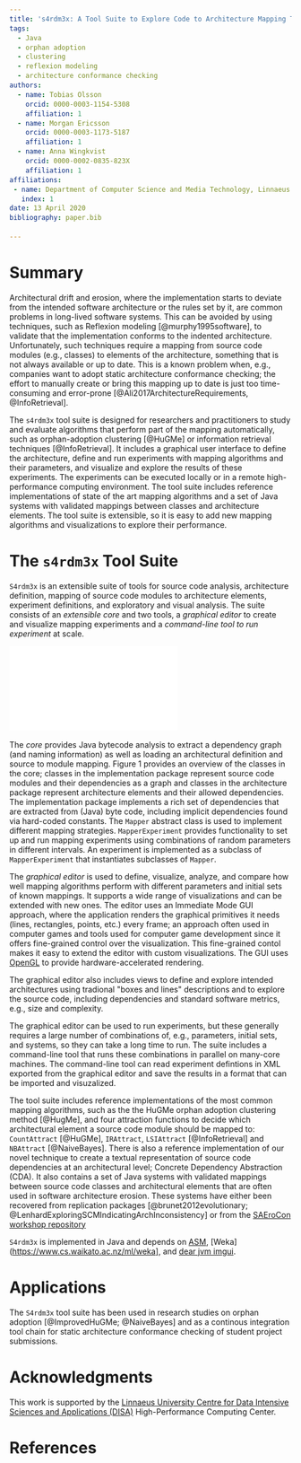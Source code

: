 ```yaml
---
title: 's4rdm3x: A Tool Suite to Explore Code to Architecture Mapping Techniques'
tags:
  - Java
  - orphan adoption
  - clustering
  - reflexion modeling
  - architecture conformance checking
authors:
  - name: Tobias Olsson
    orcid: 0000-0003-1154-5308
    affiliation: 1
  - name: Morgan Ericsson
    orcid: 0000-0003-1173-5187
    affiliation: 1
  - name: Anna Wingkvist
    orcid: 0000-0002-0835-823X
    affiliation: 1
affiliations:
 - name: Department of Computer Science and Media Technology, Linnaeus University, Sweden
   index: 1
date: 13 April 2020
bibliography: paper.bib

---
```


# Summary

Architectural drift and erosion, where the implementation starts to deviate from the intended software architecture or the rules set by it, are common problems in long-lived software systems. This can be avoided by using techniques, such as Reflexion modeling [@murphy1995software], to validate that the implementation conforms to the indented architecture. Unfortunately, such techniques require a mapping from source code modules (e.g., classes) to elements of the architecture, something that is not always available or up to date. This is a known problem when, e.g., companies want to adopt static architecture conformance checking; the effort to manually create or bring this mapping up to date is just too time-consuming and error-prone [@Ali2017ArchitectureRequirements, @InfoRetrieval].

The ``s4rdm3x`` tool suite is designed for researchers and practitioners to study and evaluate algorithms that perform part of the mapping automatically, such as orphan-adoption clustering [@HuGMe] or information retrieval techniques [@InfoRetrieval]. It includes a graphical user interface to define the architecture, define and run experiments with mapping algorithms and their parameters, and visualize and explore the results of these experiments. The experiments can be executed locally or in a remote high-performance computing environment. The tool suite includes reference implementations of state of the art mapping algorithms and a set of Java systems with validated mappings between classes and architecture elements. The tool suite is extensible, so it is easy to add new mapping algorithms and visualizations to explore their performance.

# The ``s4rdm3x`` Tool Suite

``S4rdm3x`` is an extensible suite of tools for source code analysis, architecture definition, mapping of source code modules to architecture elements, experiment definitions, and exploratory and visual analysis. The suite consists of an *extensible core* and two tools, a *graphical editor* to create and visualize mapping experiments and a *command-line tool to run experiment* at scale. 

![Overview of the SARDMEX Core showing the implementation, architecture, and the experiment packages](arch.pdf)

The *core* provides Java bytecode analysis to extract a dependency graph (and naming information) as well as loading an architectural definition and source to module mapping. Figure 1 provides an overview of the classes in the core; classes in the implementation package represent source code modules and their dependencies as a graph and classes in the architecture package represent architecture elements and their allowed dependencies. The implementation package implements a rich set of dependencies that are extracted from (Java) byte code, including implicit dependencies found via hard-coded constants. The `Mapper` abstract class is used to implement different mapping strategies. `MapperExperiment` provides functionality to set up and run mapping experiments using combinations of random parameters in different intervals. An experiment is implemented as a subclass of `MapperExperiment` that instantiates subclasses of `Mapper`. 

The *graphical editor* is used to define, visualize, analyze, and compare how well mapping algorithms perform with different parameters and initial sets of known mappings. It supports a wide range of visualizations and can be extended with new ones. The editor uses an Immediate Mode GUI approach, where the application renders the graphical primitives it needs (lines, rectangles, points, etc.) every frame; an approach often used in computer games and tools used for computer game development since it offers fine-grained control over the visualization. This fine-grained contol makes it easy to extend the editor with custom visualizations. The GUI uses [OpenGL](https://opengl.org) to provide hardware-accelerated rendering. 

The graphical editor also includes views to define and explore intended architectures using tradional "boxes and lines" descriptions and to explore the source code, including dependencies and standard software metrics, e.g., size and complexity.

The graphical editor can be used to run experiments, but these generally requires a large number of combinations of, e.g., parameters, initial sets, and systems, so they can take a long time to run. The suite includes a command-line tool that runs these combinations in parallel on many-core machines. The command-line tool can read experiment defintions in XML exported from the graphical editor and save the results in a format that can be imported and visuzalized.
 
The tool suite includes reference implementations of the most common mapping algorithms, such as the the HuGMe orphan adoption clustering method [@HugMe], and four attraction functions to decide which architectural element a source code module should be mapped to: `CountAttract` [@HuGMe], `IRAttract`, `LSIAttract` [@InfoRetrieval] and `NBAttract` [@NaiveBayes]. There is also a reference implementation of our novel technique to create a textual representation of source code dependencies at an architectural level; Concrete Dependency Abstraction (CDA). It also contains a set of Java systems with validated mappings between source code classes and architectural elements that are often used in software architecture erosion. These systems have either been recovered from replication packages [@brunet2012evolutionary; @LenhardExploringSCMIndicatingArchInconsistency] or from the [SAEroCon workshop repository](https://github.com/sebastianherold/SAEroConRepo)

``S4rdm3x`` is implemented in Java and depends on [ASM](https://asm.ow2.io), [Weka](https://www.cs.waikato.ac.nz/ml/weka], and [dear jvm imgui](https://github.com/kotlin-graphics/imgui).

# Applications

The ``S4rdm3x`` tool suite has been used in research studies on orphan adoption [@ImprovedHuGMe; @NaiveBayes] and as a continous integration tool chain for static architecture conformance checking of student project submissions. 

# Acknowledgments

This work is supported by the [Linnaeus University Centre for Data Intensive Sciences and Applications (DISA)](https://lnu.se/forskning/sok-forskning/linnaeus-university-centre-for-data-intensive-sciences-and-applications) High-Performance Computing Center.  

# References
